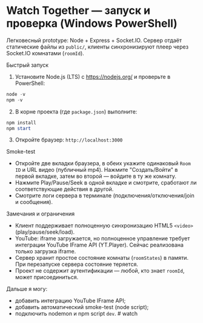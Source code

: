 # Watch Together — запуск и проверка (Windows PowerShell)

Легковесный prototype: Node + Express + Socket.IO. Сервер отдаёт статические файлы из `public/`, клиенты синхронизируют плеер через Socket.IO комнатами (`roomId`).

Быстрый запуск

1. Установите Node.js (LTS) с https://nodejs.org/ и проверьте в PowerShell:

```powershell
node -v
npm -v
```

2. В корне проекта (где `package.json`) выполните:

```powershell
npm install
npm start
```

3. Откройте браузер: `http://localhost:3000`

Smoke-test

- Откройте две вкладки браузера, в обеих укажите одинаковый `Room ID` и URL видео (публичный mp4). Нажмите "Создать/Войти" в первой вкладке, затем во второй — войдите в ту же комнату.
- Нажмите Play/Pause/Seek в одной вкладке и смотрите, сработают ли соответствующие действия в другой.
- Смотрите логи сервера в терминале (подключения/отключения/join и сообщения).

Замечания и ограничения

- Клиент поддерживает полноценную синхронизацию HTML5 `<video>` (play/pause/seek/load).
- YouTube: iframe загружается, но полноценное управление требует интеграции YouTube IFrame API (YT.Player). Сейчас реализована только загрузка iframe.
- Сервер хранит простое состояние комнаты (`roomStates`) в памяти. При перезапуске сервера состояние теряется.
- Проект не содержит аутентификации — любой, кто знает `roomId`, может присоединиться.

Дальше я могу:
- добавить интеграцию YouTube IFrame API;
- добавить автоматический smoke-test (node script);
- подключить nodemon и npm script `dev`.
#   w a t c h  
 
